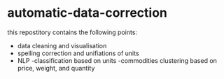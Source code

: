 # automatic-data-correction

this repostitory contains the following points:
- data cleaning and visualisation
- spelling correction and unifiations of units
- NLP
-classification based on units
-commodities clustering based on price, weight, and quantity

